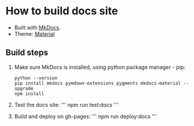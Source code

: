 How to build docs site
======================

- Built with [MkDocs](http://www.mkdocs.org/).
- Theme: [Material](http://squidfunk.github.io/mkdocs-material/getting-started/)


Build steps
-----------

1. Make sure MkDocs is installed, using python package manager - pip:

    ```
    python --version
    pip install mkdocs pymdown-extensions pygments mkdocs-material --upgrade
    npm install
    ```

2. Test the docs site:
    '''
    npm run test:docs
    '''

3. Build and deploy on gh-pages:
    '''
    npm run deploy:docs
    '''

